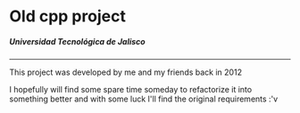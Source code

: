 # Old cpp project
##### Universidad Tecnológica de Jalisco
---

This project was developed by me and my friends back in 2012 

I hopefully will find some spare time someday to refactorize it into something better and with some luck I'll find the original requirements :'v

